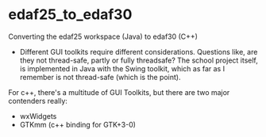 # edaf25_to_edaf30
Converting the edaf25 workspace (Java) to edaf30 (C++)

- Different GUI toolkits require different considerations. Questions like, are they not thread-safe, partly or fully threadsafe? The school project itself, is implemented in Java with the Swing toolkit, which as far as I remember is not thread-safe (which is the point).

For c++, there's a multitude of GUI Toolkits, but there are two major contenders really:
- wxWidgets
- GTKmm (c++ binding for GTK+3-0)
